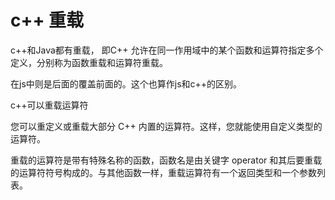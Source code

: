 # c++ 重载

c++和Java都有重载， 即C++ 允许在同一作用域中的某个函数和运算符指定多个定义，分别称为函数重载和运算符重载。

在js中则是后面的覆盖前面的。这个也算作js和c++的区别。

c++可以重载运算符

您可以重定义或重载大部分 C++ 内置的运算符。这样，您就能使用自定义类型的运算符。

重载的运算符是带有特殊名称的函数，函数名是由关键字 operator 和其后要重载的运算符符号构成的。与其他函数一样，重载运算符有一个返回类型和一个参数列表。
